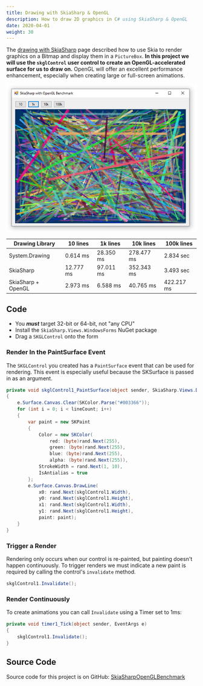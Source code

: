 ```yaml
---
title: Drawing with SkiaSharp & OpenGL
description: How to draw 2D graphics in C# using SkiaSharp & OpenGL
date: 2020-04-01
weight: 30
---
```


The [drawing with SkiaSharp](../skiasharp) page described how to use Skia to render graphics on a Bitmap and display them in a `PictureBox`. **In this project we will use the `skglControl` user control to create an OpenGL-accelerated surface for us to draw on.** OpenGL will offer an excellent performance enhancement, especially when creating large or full-screen animations.

<div align="center">

![](drawing-with-skiasharp-opengl.png)

Drawing Library | 10 lines | 1k lines | 10k lines | 100k lines
---|---|---|---|---
System.Drawing | 0.614 ms | 28.350 ms | 278.477 ms | 2.834 sec
SkiaSharp | 12.777 ms | 97.011 ms | 352.343 ms | 3.493 sec
SkiaSharp + OpenGL | 2.973 ms | 6.588 ms | 40.765 ms | 422.217 ms

</div>

## Code

* You ***must*** target 32-bit or 64-bit, not "any CPU"
* Install the `SkiaSharp.Views.WindowsForms` NuGet package
* Drag a `SKGLControl` onto the form

### Render In the PaintSurface Event

The `SKGLControl` you created has a `PaintSurface` event that can be used for rendering. This event is especially useful because the SKSurface is passed in as an argument. 

```cs
private void skglControl1_PaintSurface(object sender, SkiaSharp.Views.Desktop.SKPaintGLSurfaceEventArgs e)
{
    e.Surface.Canvas.Clear(SKColor.Parse("#003366"));
    for (int i = 0; i < lineCount; i++)
    {
        var paint = new SKPaint
        {
            Color = new SKColor(
                red: (byte)rand.Next(255),
                green: (byte)rand.Next(255),
                blue: (byte)rand.Next(255),
                alpha: (byte)rand.Next(255)),
            StrokeWidth = rand.Next(1, 10),
            IsAntialias = true
        };
        e.Surface.Canvas.DrawLine(
            x0: rand.Next(skglControl1.Width),
            y0: rand.Next(skglControl1.Height),
            x1: rand.Next(skglControl1.Width),
            y1: rand.Next(skglControl1.Height),
            paint: paint);
    }
}
```

### Trigger a Render

Rendering only occurs when our control is re-painted, but painting doesn't happen continuously. To trigger renders we must indicate a new paint is required by calling the control's `invalidate` method. 

```cs
skglControl1.Invalidate();
```

### Render Continuously

To create animations you can call `Invalidate` using a Timer set to 1ms:

```cs
private void timer1_Tick(object sender, EventArgs e)
{
    skglControl1.Invalidate();
}
```

## Source Code

Source code for this project is on GitHub:
[SkiaSharpOpenGLBenchmark](https://github.com/swharden/Csharp-Data-Visualization/tree/master/dev/old/drawing/alternate/SkiaSharpOpenGLBenchmark)